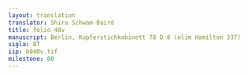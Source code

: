 ```yaml
---
layout: translation
translator: Shira Schwam-Baird
title: folio 40v
manuscript: Berlin, Kupferstichkabinett 78 D 8 (olim Hamilton 337)
sigla: BT
iip: b040v.tif
milestone: 80
---
```

